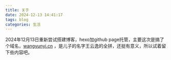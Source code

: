 ```yaml
---
title: 关于
date: 2024-12-13 14:41:17
tags: blog
categories: 生活
---
```


  2024年12月13日重新尝试搭建博客，hexo加github page托管，主要这次是搞了个域名，[wangyunyi.cn](https://wangyunyi.cn/) ，是儿子的名字王云逸的全拼，还挺有意义，所以试着留下些内容吧。
